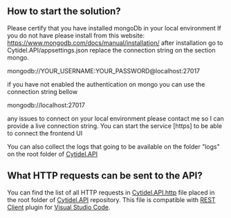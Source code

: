**How to start the solution?**
----------------

Please certify that you have installed mongoDb in your local environment
If you do not have please install from this website: https://www.mongodb.com/docs/manual/installation/
after installation go to Cytidel.API/appsettings.json
replace the connection string on the section mongo.

mongodb://YOUR_USERNAME:YOUR_PASSWORD@localhost:27017

if you have not enabled the authentication on mongo you can use the connection string bellow

mongodb://localhost:27017

any issues to connect on your local environment please contact me so I can provide a live connection string.
You can start the service [https] to be able to connect the frontend UI

You can also collect the logs that going to be available on the folder "logs" on the root folder of [Cytidel.API](https://github.com/ThiagoSantos-dev/Cytidel.API/src/Cytidel.API)

**What HTTP requests can be sent to the API?**
----------------

You can find the list of all HTTP requests in [Cytidel.API.http](https://github.com/ThiagoSantos-dev/Cytidel.API/src/Cytidel.API/Cytidel.API.http) file placed in the root folder of [Cytidel.API](https://github.com/ThiagoSantos-dev/Cytidel.API) repository. 
This file is compatible with [REST Client](https://marketplace.visualstudio.com/items?itemName=humao.rest-client) plugin for [Visual Studio Code](https://code.visualstudio.com). 



